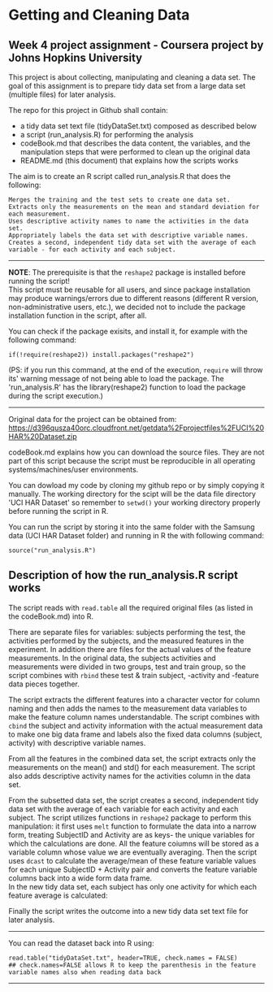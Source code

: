 # Getting and Cleaning Data 
## Week 4 project assignment - Coursera project by Johns Hopkins University

This project is about collecting, manipulating and cleaning a data set.
The goal of this assignment is to prepare tidy data set from a large data set (multiple files) for later analysis.

The repo for this project in Github shall contain:
- a tidy data set text file (tidyDataSet.txt) composed as described below 
- a script (run_analysis.R) for performing the analysis 
- codeBook.md that describes the data content, the variables, and the manipulation steps that were performed to clean up the original data
- README.md (this document) that explains how the scripts works


The aim is to create an R script called run_analysis.R that does the following:

    Merges the training and the test sets to create one data set.
    Extracts only the measurements on the mean and standard deviation for each measurement.
    Uses descriptive activity names to name the activities in the data set.
    Appropriately labels the data set with descriptive variable names.
    Creates a second, independent tidy data set with the average of each variable - for each activity and each subject.


****
**NOTE**: The prerequisite is that the `reshape2` package is installed before running the script!  
This script must be reusable for all users, and since package installation may produce warnings/errors due to different reasons (different R version, non-administrative users, etc.),
we decided not to include the package installation function in the script, after all.

You can check if the package exisits, and install it, for example with the following command:
```{r}
if(!require(reshape2)) install.packages("reshape2")
```

(PS: if you run this command, at the end of the execution, `require` will throw its' warning message of not being able to load the package. The 'run_analysis.R' has the library(reshape2) function to load the package during the script execution.)

***
Original data for the project can be obtained from:
https://d396qusza40orc.cloudfront.net/getdata%2Fprojectfiles%2FUCI%20HAR%20Dataset.zip

codeBook.md explains how you can download the source files. They are not part of this script because the script must be reproducible in all operating systems/machines/user environments. 


You can dowload my code by cloning my github repo or by simply copying it manually.
The working directory for the scipt will be the data file directory 'UCI HAR Dataset' so remember to `setwd()` your
working directory properly before running the script in R.

You can run the script by storing it into the same folder with the Samsung data (UCI HAR Dataset folder) and running in R the with following command:

```{r}
source("run_analysis.R")
```


## Description of how the run_analysis.R script works

The script reads with `read.table` all the required original files (as listed in the codeBook.md) into R.

There are separate files for variables: subjects performing the test, the activities performed by the subjects, and the measured features in the experiment. In addition there are files for the actual values of the feature measurements.
In the original data, the subjects activities and measurements were divided in two groups, test and train group, so the script combines with `rbind` these test & train subject, -activity and -feature data pieces together.

The script extracts the different features into a character vector for column naming and then adds the names to the measurement data variables to make the feature column names understandable.
The script combines with `cbind` the subject and activity information with the actual measurement data to make one big data frame and labels also the fixed data columns (subject, activity) with descriptive variable names.

From all the features in the combined data set, the script extracts only the measurements on the mean() and std() for each measurement.
The script also adds descriptive activity names for the activities column in the data set.

From the subsetted data set, the script creates a second, independent tidy data set with the average of each variable for each activity and each subject.
The script utilizes functions in `reshape2` package to perform this manipulation: it first uses `melt` function to formulate the data into a narrow form, treating SubjectID and Activity are as keys- the unique variables for which the calculations are done. All the feature coiumns will be stored as a variable column whose value we are eventually averaging.
Then the script uses `dcast` to calculate the average/mean of these feature variable values for each unique SubjectID + Activity pair and converts the feature variable columns back into a wide form data frame.  
In the new tidy data set, each subject has only one activity for which each feature average is calculated:

Finally the script writes the outcome into a new tidy data set text file for later analysis.

***
You can read the dataset back into R using:
```{r}
read.table("tidyDataSet.txt", header=TRUE, check.names = FALSE) 
## check.names=FALSE allows R to keep the parenthesis in the feature variable names also when reading data back

```

***


